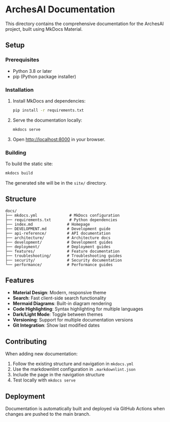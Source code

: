 # ArchesAI Documentation

This directory contains the comprehensive documentation for the ArchesAI project, built using MkDocs Material.

## Setup

### Prerequisites

- Python 3.8 or later
- pip (Python package installer)

### Installation

1. Install MkDocs and dependencies:

   ```bash
   pip install -r requirements.txt
   ```

2. Serve the documentation locally:

   ```bash
   mkdocs serve
   ```

3. Open [http://localhost:8000](http://localhost:8000) in your browser.

### Building

To build the static site:

```bash
mkdocs build
```

The generated site will be in the `site/` directory.

## Structure

```text
docs/
├── mkdocs.yml              # MkDocs configuration
├── requirements.txt        # Python dependencies
├── index.md               # Homepage
├── DEVELOPMENT.md         # Development guide
├── api-reference/         # API documentation
├── architecture/          # Architecture docs
├── development/           # Development guides
├── deployment/            # Deployment guides
├── features/              # Feature documentation
├── troubleshooting/       # Troubleshooting guides
├── security/              # Security documentation
└── performance/           # Performance guides
```

## Features

- **Material Design**: Modern, responsive theme
- **Search**: Fast client-side search functionality
- **Mermaid Diagrams**: Built-in diagram rendering
- **Code Highlighting**: Syntax highlighting for multiple languages
- **Dark/Light Mode**: Toggle between themes
- **Versioning**: Support for multiple documentation versions
- **Git Integration**: Show last modified dates

## Contributing

When adding new documentation:

1. Follow the existing structure and navigation in `mkdocs.yml`
2. Use the markdownlint configuration in `.markdownlint.json`
3. Include the page in the navigation structure
4. Test locally with `mkdocs serve`

## Deployment

Documentation is automatically built and deployed via GitHub Actions when changes are pushed to the main branch.
